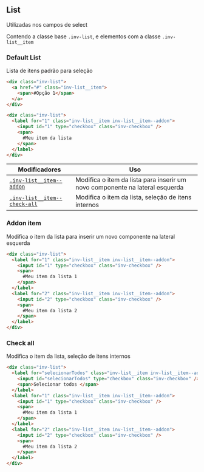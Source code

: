 ## List
Utilizadas nos campos de select

Contendo a classe base `.inv-list`, e elementos com a classe `.inv-list__item`

### Default List
Lista de itens padrão para seleção

``` html
<div class="inv-list">
  <a href="#" class="inv-list__item">
    <span>#Opção 1</span>
  </a>
</div>

<div class="inv-list">
  <label for="1" class="inv-list__item inv-list__item--addon">
    <input id="1" type="checkbox" class="inv-checkbox" />
    <span>
      #Meu item da lista
    </span>
  </label>
</div>
```

| Modificadores 	| Uso 	|
|-------------------------------------------------	|----------------------------------------------------------	|
| [`.inv-list__item--addon`](#addon-item) 	| Modifica o item da lista para inserir um novo componente na lateral esquerda	|
| [`.inv-list__item--check-all`](#check-all) 	| Modifica o item da lista, seleção de itens internos	|

### Addon item
Modifica o item da lista para inserir um novo componente na lateral esquerda

``` html
<div class="inv-list">
  <label for="1" class="inv-list__item inv-list__item--addon">
    <input id="1" type="checkbox" class="inv-checkbox" />
    <span>
      #Meu item da lista 1
    </span>
  </label>
  <label for="2" class="inv-list__item inv-list__item--addon">
    <input id="2" type="checkbox" class="inv-checkbox" />
    <span>
      #Meu item da lista 2
    </span>
  </label>
</div>
```
 ### Check all
 Modifica o item da lista, seleção de itens internos

``` html 
<div class="inv-list">
  <label for="selecionarTodos" class="inv-list__item inv-list__item--addon inv-list__item--check-all">
    <input id="selecionarTodos" type="checkbox" class="inv-checkbox" />
    <span>Selecionar todos </span>
  </label>
  <label for="1" class="inv-list__item inv-list__item--addon">
    <input id="1" type="checkbox" class="inv-checkbox" />
    <span>
      #Meu item da lista 1
    </span>
  </label>
  <label for="2" class="inv-list__item inv-list__item--addon">
    <input id="2" type="checkbox" class="inv-checkbox" />
    <span>
      #Meu item da lista 2
    </span>
  </label>
</div>
```
